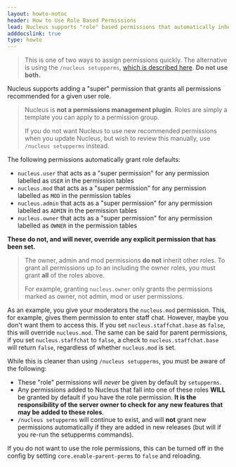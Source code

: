 ```yaml
---
layout: howto-notoc
header: How to Use Role Based Permissions
lead: Nucleus supports "role" based permissions that automatically inherit all recommended permissions
adddocslink: true
type: howto
---
```


> This is one of two ways to assign permissions quickly. The alternative is using the `/nucleus setupperms`, [which is described here](setupperms.html).
> **Do not use both.**

Nucleus supports adding a "super" permission that grants all permissions recommended for a given user role.

> Nucleus is **not a permissions management plugin**. Roles are simply a template you can apply to a permission group.
>
> If you do not want Nucleus to use new recommended permissions when you update Nucleus, but wish to review this manually, use `/nucleus setupperms` instead.

The following permissions automatically grant role defaults:

* `nucleus.user` that acts as a "super permission" for any permission labelled as `USER` in the permission tables
* `nucleus.mod` that acts as a "super permission" for any permission labelled as `MOD` in the permission tables
* `nucleus.admin` that acts as a "super permission" for any permission labelled as `ADMIN` in the permission tables
* `nucleus.owner` that acts as a "super permission" for any permission labelled as `OWNER` in the permission tables

**These do not, and will never, override any explicit permission that has been set.**

> The owner, admin and mod permissions **do not** inherit other roles. To grant all permissions up to an including the owner
> roles, you must grant **all** of the roles above.
>
> For example, granting `nucleus.owner` only grants the permissions marked  as owner, not admin, mod or user permissions.

As an example, you give your moderators the `nucleus.mod` permission. This, for example, gives them permission to enter staff chat. However, maybe you don't want them to access this. If you set `nucleus.staffchat.base` as `false`, this will override `nucleus.mod`. The same can be said for parent permissions, if you set `nucleus.staffchat` to `false`, a check to `nucleus.staffchat.base` will return `false`, regardless of whether `nucleus.mod` is set.

While this is cleaner than using `/nucleus setupperms`, you must be aware of the following:

* These "role" permissions will _never_ be given by default by `setupperms`.
* Any permissions added to Nucleus that fall into one of these roles **WILL** be granted by default if you have the role permission. **It is the responsibility of the server owner to check for any new features that may be added to these roles**.
* `/nucleus setupperms` will continue to exist, and will **not** grant new permissions automatically if they are added in new releases (but will if
 you re-run the setupperms commands).

If you do not want to use the role permissions, this can be turned off in the config by setting `core.enable-parent-perms` to `false` and reloading.
